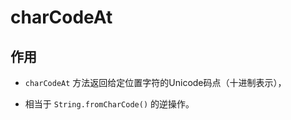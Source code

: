 # charCodeAt

## 作用

  - `charCodeAt` 方法返回给定位置字符的Unicode码点（十进制表示），

  - 相当于 `String.fromCharCode()` 的逆操作。
